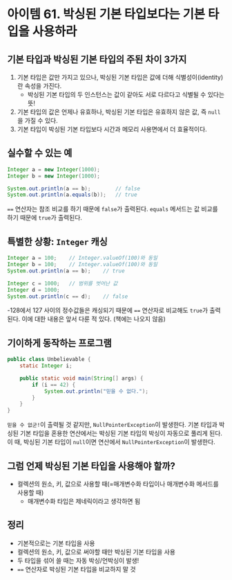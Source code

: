 # 아이템 61. 박싱된 기본 타입보다는 기본 타입을 사용하라

## 기본 타입과 박싱된 기본 타입의 주된 차이 3가지

1. 기본 타입은 값만 가지고 있으나, 박싱된 기본 타입은 값에 더해 식별성이(identity)란 속성을 가진다.
   - 박싱된 기본 타입의 두 인스턴스는 값이 같아도 서로 다르다고 식별될 수 있다는 뜻!
2. 기본 타입의 값은 언제나 유효하나, 박싱된 기본 타입은 유효하지 않은 값, 즉 `null`을 가질 수 있다.
3. 기본 타입이 박싱된 기본 타입보다 시간과 메모리 사용면에서 더 효율적이다.

## 실수할 수 있는 예

```java
Integer a = new Integer(1000);
Integer b = new Integer(1000);

System.out.println(a == b);        // false
System.out.println(a.equals(b));   // true
```

`==` 연산자는 참조 비교를 하기 때문에 `false`가 출력된다.
`equals` 메서드는 값 비교를 하기 때문에 `true`가 출력된다.

## 특별한 상황: `Integer` 캐싱

```java
Integer a = 100;    // Integer.valueOf(100)와 동일
Integer b = 100;    // Integer.valueOf(100)와 동일
System.out.println(a == b);    // true

Integer c = 1000;   // 범위를 벗어난 값
Integer d = 1000;
System.out.println(c == d);    // false
```

-128에서 127 사이의 정수값들은 캐싱되기 때문에 `==` 연산자로 비교해도 `true`가 출력된다.
이에 대한 내용은 앞서 다룬 적 있다. (책에는 나오지 않음)

## 기이하게 동작하는 프로그램

```java
public class Unbelievable {
    static Integer i;

    public static void main(String[] args) {
        if (i == 42) {
            System.out.println("믿을 수 없다.");
        }
    }
}
```

`믿을 수 없군!`이 출력될 것 같지만, `NullPointerException`이 발생한다.
기본 타입과 박싱된 기본 타입을 혼용한 연산에서는 박싱된 기본 타입의 박싱이 자동으로 풀리게 된다. 이 때, 박싱된 기본 타입이 `null`이면 연산에서 `NullPointerException`이 발생한다.

## 그럼 언제 박싱된 기본 타입을 사용해야 할까?

- 컬렉션의 원소, 키, 값으로 사용할 때(=매개변수화 타입이나 매개변수화 메서드를 사용할 때)
  - 매개변수화 타입은 제네릭이라고 생각하면 됨

## 정리

- 기본적으로는 기본 타입을 사용
- 컬렉션의 원소, 키, 값으로 써야할 때만 박싱된 기본 타입을 사용
- 두 타입을 섞어 쓸 때는 자동 박싱/언박싱이 발생!
- `==` 연산자로 박싱된 기본 타입을 비교하지 말 것

